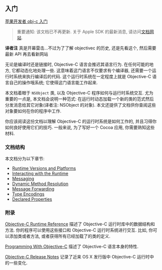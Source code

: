 ## 入门

[苹果开发者 obj-c 入门](https://developer.apple.com/library/archive/documentation/Cocoa/Conceptual/ObjCRuntimeGuide/Introduction/Introduction.html#//apple_ref/doc/uid/TP40008048)

> 重要通知: 该文档已不再更新. 关于 Apple SDK 的最新消息, 请访问[文档网站](https://developer.apple.com/documentation).

**译者注** 真是开幕雷击...不过为了了解 objectivec 的历史, 还是先看这个, 然后需要最新 API 再去看新网站

无论是编译时还是链接时, Objective-C 语言会推迟其语言行为. 在任何可能的地方, 它都动态化地处理一些. 这意味着这门语言不仅要求有个编译器, 还需要一个运行时系统来执行编译后的代码. 这个运行时系统在一定程度上就是 Objective-C 语言自己的操作哦系统; 它使得这门语言能工作起来.

本文档着眼于 `NSObject` 类, 以及 Objective-C 程序如何与运行时系统交互. 尤为重要的一点是, 本文档会说明一种范式: 在运行时动态加载一个新的类的范式然后分发消息给其它对象(译者注: NSObject 的对象). 本文还提供了文档供你查阅这些对象要如何在你的程序中工作.

你应该阅读这份文档以理解 Objective-C 的运行时系统是如何工作的, 并且习得你如何良好使用它们的技巧. 一般来说, 为了写好一个 Cocoa 应用, 你需要熟知这些材料.

### 文档结构

本文档分为以下章节:

- [Runtime Versions and Platforms](https://developer.apple.com/library/archive/documentation/Cocoa/Conceptual/ObjCRuntimeGuide/Articles/ocrtVersionsPlatforms.html#//apple_ref/doc/uid/TP40008048-CH106-SW1)
- [Interacting with the Runtime](https://developer.apple.com/library/archive/documentation/Cocoa/Conceptual/ObjCRuntimeGuide/Articles/ocrtInteracting.html#//apple_ref/doc/uid/TP40008048-CH103-SW1)
- [Messaging](https://developer.apple.com/library/archive/documentation/Cocoa/Conceptual/ObjCRuntimeGuide/Articles/ocrtHowMessagingWorks.html#//apple_ref/doc/uid/TP40008048-CH104-SW1)
- [Dynamic Method Resolution](https://developer.apple.com/library/archive/documentation/Cocoa/Conceptual/ObjCRuntimeGuide/Articles/ocrtDynamicResolution.html#//apple_ref/doc/uid/TP40008048-CH102-SW1)
- [Message Forwarding](https://developer.apple.com/library/archive/documentation/Cocoa/Conceptual/ObjCRuntimeGuide/Articles/ocrtForwarding.html#//apple_ref/doc/uid/TP40008048-CH105-SW1)
- [Type Encodings](https://developer.apple.com/library/archive/documentation/Cocoa/Conceptual/ObjCRuntimeGuide/Articles/ocrtTypeEncodings.html#//apple_ref/doc/uid/TP40008048-CH100-SW1)
- [Declared Properties](https://developer.apple.com/library/archive/documentation/Cocoa/Conceptual/ObjCRuntimeGuide/Articles/ocrtPropertyIntrospection.html#//apple_ref/doc/uid/TP40008048-CH101-SW1)

### 附录

[Objective-C Runtime Reference]:https://developer.apple.com/documentation/objectivec/objective_c_runtime

[Objective-C Runtime Reference] 描述了 Objective-C 运行时库中的数据结构和方法. 你的程序可以使用这些接口和 Objective-C 运行时系统进行交互. 比如, 你可以添加类或者方法, 或者获得所有已经加载了的类的定义.

[Programming With Objective-C]:https://developer.apple.com/library/archive/documentation/Cocoa/Conceptual/ProgrammingWithObjectiveC/Introduction/Introduction.html#//apple_ref/doc/uid/TP40011210

[Programming With Objective-C] 描述了 Objective-C 语言本身的特性.

[Objective-C Release Notes]:https://developer.apple.com/library/archive/releasenotes/Cocoa/RN-ObjectiveC/index.html#//apple_ref/doc/uid/TP40004309

[Objective-C Release Notes] 记录了近来 OS X 发行版中 Objective-C 运行时中的一些变化.